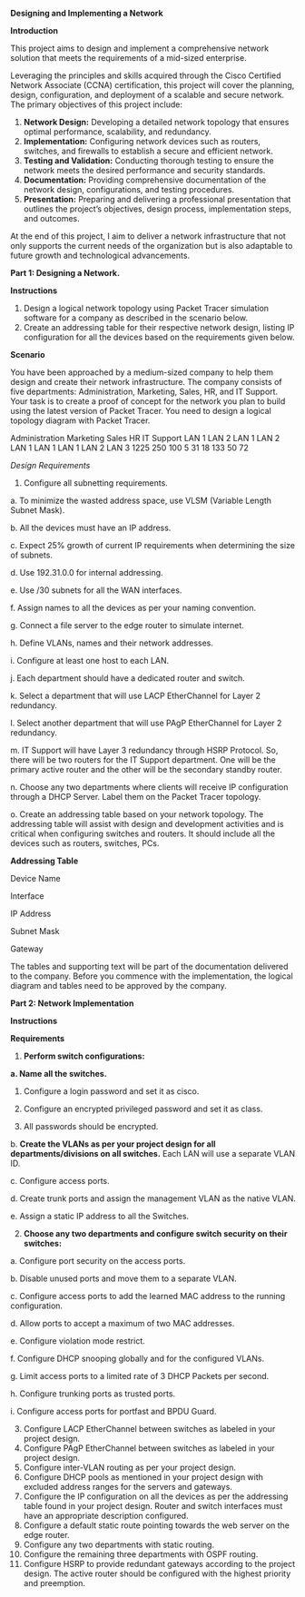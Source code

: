 **Designing and Implementing a Network**

**Introduction**

This project aims to design and implement a comprehensive network solution that meets the requirements of a mid-sized enterprise. 

Leveraging the principles and skills acquired through the Cisco Certified Network Associate (CCNA) certification, this project will cover the planning, design, configuration, and deployment of a scalable and secure network.
The primary objectives of this project include:

1.	**Network Design:** Developing a detailed network topology that ensures optimal performance, scalability, and redundancy.
2.	**Implementation:** Configuring network devices such as routers, switches, and firewalls to establish a secure and efficient network.
3.	**Testing and Validation:** Conducting thorough testing to ensure the network meets the desired performance and security standards.
4.	**Documentation:** Providing comprehensive documentation of the network design, configurations, and testing procedures.
5.	**Presentation:** Preparing and delivering a professional presentation that outlines the project’s objectives, design process, implementation steps, and outcomes.

At the end of this project, I aim to deliver a network infrastructure that not only supports the current needs of the organization but is also adaptable to future growth and technological advancements.

**Part 1: Designing a Network.**

**Instructions**

1.	Design a logical network topology using Packet Tracer simulation software for a company as described in the scenario below. 
2.	Create an addressing table for their respective network design, listing IP configuration for all the devices based on the requirements given below.

**Scenario**

You have been approached by a medium-sized company to help them design and create their network infrastructure. The company consists of five departments: Administration, Marketing, Sales, HR, and IT Support. Your task is to create a proof of concept for the network you plan to build using the latest version of Packet Tracer. You need to design a logical topology diagram with Packet Tracer.

Administration	Marketing	Sales 	HR	IT Support
LAN 1	 LAN 2	 LAN 1	 LAN 2	 LAN 1	 LAN 1	LAN 1	LAN 2	LAN 3
1225	250	100	5	31	18	133	50	72

*Design Requirements*
1.	Configure all subnetting requirements.

a.	To minimize the wasted address space, use VLSM (Variable Length Subnet Mask).

b.	All the devices must have an IP address.

c.	Expect 25% growth of current IP requirements when determining the size of subnets. 

d.	Use 192.31.0.0 for internal addressing. 

e.	Use /30 subnets for all the WAN interfaces.

f.	Assign names to all the devices as per your naming convention. 

g.	Connect a file server to the edge router to simulate internet.

h.	Define VLANs, names and their network addresses.

i.	Configure at least one host to each LAN.

j.	Each department should have a dedicated router and switch. 

k.	Select a department that will use LACP EtherChannel for Layer 2 redundancy. 

l.	Select another department that will use PAgP EtherChannel for Layer 2 redundancy. 

m.	IT Support will have Layer 3 redundancy through HSRP Protocol. So, there will be two routers for the IT Support department. One will be the primary active router and the other will be the secondary standby router. 

n.	Choose any two departments where clients will receive IP configuration through a DHCP Server. Label them on the Packet Tracer topology.

o.	Create an addressing table based on your network topology. The addressing table will assist with design and development activities and is critical when configuring switches and routers. It should include all the devices such as routers, switches, PCs. 

**Addressing Table**

Device Name	

Interface	

IP Address	

Subnet Mask	

Gateway
				
The tables and supporting text will be part of the documentation delivered to the company. Before you commence with the implementation, the logical diagram and tables need to be approved by the company.

**Part 2: Network Implementation**

**Instructions**


**Requirements**
1.	**Perform switch configurations:**

**a.	Name all the switches.**

1.	Configure a login password and set it as cisco. 

2.	Configure an encrypted privileged password and set it as class.

3.	All passwords should be encrypted.

b.	**Create the VLANs as per your project design for all departments/divisions on all switches.**
Each LAN will use a separate VLAN ID.

c.	Configure access ports.

d.	Create trunk ports and assign the management VLAN as the native VLAN.

e.	Assign a static IP address to all the Switches.

2.	**Choose any two departments and configure switch security on their switches:**

a.	Configure port security on the access ports.

b.	Disable unused ports and move them to a separate VLAN.

c.	Configure access ports to add the learned MAC address to the running configuration.

d.	Allow ports to accept a maximum of two MAC addresses.

e.	Configure violation mode restrict.

f.	Configure DHCP snooping globally and for the configured VLANs.

g.	Limit access ports to a limited rate of  3 DHCP Packets per second.

h.	Configure trunking ports as trusted ports.

i.	Configure access ports for portfast and BPDU Guard.

3.	Configure LACP EtherChannel between switches as labeled in your project design.
4.	Configure PAgP EtherChannel between switches as labeled in your project design.
5.	Configure inter-VLAN routing as per your project design.
6.	Configure DHCP pools as mentioned in your project design with excluded address ranges for the servers and gateways. 
7.	Configure the IP configuration on all the devices as per the addressing table found in your project design. Router and switch interfaces must have an appropriate description configured.
8.	Configure a default static route pointing towards the web server on the edge router.
9.	Configure any two departments with static routing.
10.	Configure the remaining three departments with OSPF routing. 
11.	Configure HSRP to provide redundant gateways according to the project design. The active router should be configured with the highest priority and preemption.


